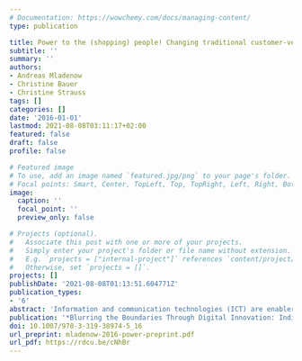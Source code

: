 ```yaml
---
# Documentation: https://wowchemy.com/docs/managing-content/
type: publication

title: Power to the (shopping) people! Changing traditional customer-vendor interaction in online markets by ICT-enabled 'group buying'
subtitle: ''
summary: ''
authors:
- Andreas Mladenow
- Christine Bauer
- Christine Strauss
tags: []
categories: []
date: '2016-01-01'
lastmod: 2021-08-08T03:11:17+02:00
featured: false
draft: false
profile: false

# Featured image
# To use, add an image named `featured.jpg/png` to your page's folder.
# Focal points: Smart, Center, TopLeft, Top, TopRight, Left, Right, BottomLeft, Bottom, BottomRight.
image:
  caption: ''
  focal_point: ''
  preview_only: false

# Projects (optional).
#   Associate this post with one or more of your projects.
#   Simply enter your project's folder or file name without extension.
#   E.g. `projects = ["internal-project"]` references `content/project/deep-learning/index.md`.
#   Otherwise, set `projects = []`.
projects: []
publishDate: '2021-08-08T01:13:51.604771Z'
publication_types:
- '6'
abstract: 'Information and communication technologies (ICT) are enablers for cooperative and collective online shopping. This novel phenomenon is also known under the terms “group buying” and “collective buying” and can be found in business-to-business (B2B) contexts as well as in business-to-consumer (B2C) shopping transactions. We investigate recent developments regarding enablers and inhibitors of ICT-based group buying concepts in various markets. In this paper, we perform a thorough analysis of group buying approaches with the intent to explain the evolution, developments, and changes of online group shopping variants. We provide an overview of approaches and derived variants of the online group buying concept highlighted with selected real-world application examples. A detailed SWOT analysis (strengths, weaknesses, opportunities, and threats) for each of the two dominant approaches (top-down and bottom-up) represents the core contribution of the paper and may build the basis for the development and improvement of future business models in the field.'
publication: '*Blurring the Boundaries Through Digital Innovation: Individual, Organizational, and Societal Challenges*'
doi: 10.1007/978-3-319-38974-5_16
url_preprint: mladenow-2016-power-preprint.pdf
url_pdf: https://rdcu.be/cNhBr
---
```

